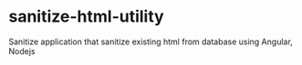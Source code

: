 # sanitize-html-utility
Sanitize application that sanitize existing html from database using Angular, Nodejs
